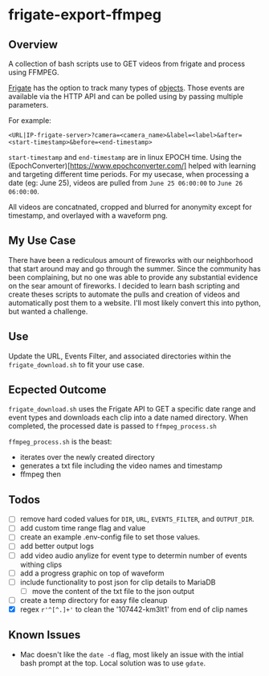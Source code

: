 # frigate-export-ffmpeg

## Overview
A collection of bash scripts use to GET videos from frigate and process using FFMPEG.

[Frigate](https://frigate.video/) has the option to track many types of [objects](https://docs.frigate.video/configuration/objects/). Those events are available via the HTTP API and can be polled using by passing multiple parameters.

For example:
```
<URL|IP-frigate-server>?camera=<camera_name>&label=<label>&after=<start-timestamp>&before=<end-timestamp>
```

`start-timestamp` and `end-timestamp` are in linux EPOCH time. Using the (EpochConverter)[https://www.epochconverter.com/] helped with learning and targeting different time periods. For my usecase, when processing a date (eg: June 25), videos are pulled from `June 25 06:00:00` to `June 26 06:00:00`.

All videos are concatnated, cropped and blurred for anonymity except for timestamp, and overlayed with a waveform png.

## My Use Case
There have been a rediculous amount of fireworks with our neighborhood that start around may and go through the summer. Since the community has been complaining, but no one was able to provide any substantial evidence on the sear amount of fireworks. I decided to learn bash scripting and create theses scripts to automate the pulls and creation of videos and automatically post them to a website. I'll most likely convert this into python, but wanted a challenge.

## Use
Update the URL, Events Filter, and associated directories within the `frigate_download.sh` to fit your use case.

## Ecpected Outcome
`frigate_download.sh` uses the Frigate API to GET a specific date range and event types and downloads each clip into a date named directory. When completed, the processed date is passed to `ffmpeg_process.sh`

`ffmpeg_process.sh` is the beast:
* iterates over the newly created directory
* generates a txt file including the video names and timestamp
* ffmpeg then 


## Todos
- [ ] remove hard coded values for `DIR`, `URL`, `EVENTS_FILTER`, and `OUTPUT_DIR`.
- [ ] add custom time range flag and value
- [ ] create an example .env-config file to set those values.
- [ ] add better output logs
- [ ] add video audio anylize for event type to determin number of events withing clips
- [ ] add a progress graphic on top of waveform
- [ ] include functionality to post json for clip details to MariaDB
  - [ ] move the content of the txt file to the json output
- [ ] create a temp directory for easy file cleanup
- [x] regex `r'^[^.]+'` to clean the '107442-km3lt1' from end of clip names

## Known Issues
* Mac doesn't like the `date -d` flag, most likely an issue with the intial bash prompt at the top. Local solution was to use `gdate`.